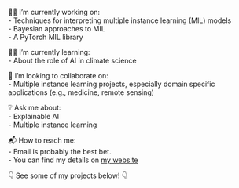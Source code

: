 :man_technologist: I’m currently working on:  
    - Techniques for interpreting multiple instance learning (MIL) models  
    - Bayesian approaches to MIL  
    - A PyTorch MIL library  

:raising_hand_man: I’m currently learning:  
    - About the role of AI in climate science  

:rocket: I’m looking to collaborate on:  
    - Multiple instance learning projects, especially domain specific applications (e.g., medicine, remote sensing)  

:grey_question: Ask me about:  
    - Explainable AI  
    - Multiple instance learning  

:mailbox_with_mail: How to reach me:  
    - Email is probably the best bet.  
    - You can find my details on [my website](https://www.jearly.co.uk/)

:point_down: See some of my projects below! :point_down:
